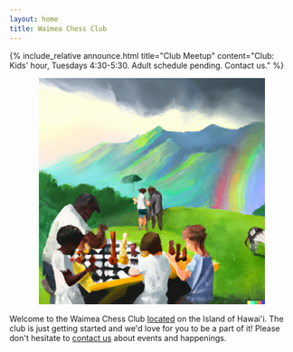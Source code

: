 ```yaml
---
layout: home
title: Waimea Chess Club
---
```



{% include_relative announce.html title="Club Meetup" content="Club: Kids' hour, Tuesdays 4:30-5:30. Adult schedule pending. Contact us." %}

<center>
  <img src="/assets/img/welcome.webp" alt="drawing" width="400" />
</center>

Welcome to the Waimea Chess Club [located](/location) on the Island of Hawai'i. The club is just getting started and we'd love for you to be a part of it! Please don't hesitate to [contact us](mailto:contact@waimeachess.com) about events and happenings.

